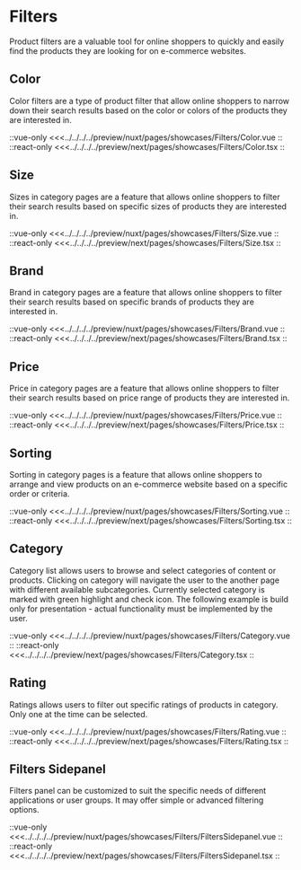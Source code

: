 # Filters

Product filters are a valuable tool for online shoppers to quickly and easily find the products they are looking for on e-commerce websites.

## Color

Color filters are a type of product filter that allow online shoppers to narrow down their search results based on the color or colors of the products they are interested in.

<Showcase showcase-name="Filters/Color" style="min-height:400px">

::vue-only
<<<../../../../preview/nuxt/pages/showcases/Filters/Color.vue
::
::react-only
<<<../../../../preview/next/pages/showcases/Filters/Color.tsx
::

</Showcase>

## Size

Sizes in category pages are a feature that allows online shoppers to filter their search results based on specific sizes of products they are interested in.

<Showcase showcase-name="Filters/Size" style="min-height:300px">

::vue-only
<<<../../../../preview/nuxt/pages/showcases/Filters/Size.vue
::
::react-only
<<<../../../../preview/next/pages/showcases/Filters/Size.tsx
::

</Showcase>

## Brand

Brand in category pages are a feature that allows online shoppers to filter their search results based on specific brands of products they are interested in.

<Showcase showcase-name="Filters/Brand" style="min-height:300px">

::vue-only
<<<../../../../preview/nuxt/pages/showcases/Filters/Brand.vue
::
::react-only
<<<../../../../preview/next/pages/showcases/Filters/Brand.tsx
::

</Showcase>

## Price

Price in category pages are a feature that allows online shoppers to filter their search results based on price range of products they are interested in.

<Showcase showcase-name="Filters/Price" style="min-height:350px">

::vue-only
<<<../../../../preview/nuxt/pages/showcases/Filters/Price.vue
::
::react-only
<<<../../../../preview/next/pages/showcases/Filters/Price.tsx
::

</Showcase>

## Sorting

Sorting in category pages is a feature that allows online shoppers to arrange and view products on an e-commerce website based on a specific order or criteria.

<Showcase showcase-name="Filters/Sorting">

::vue-only
<<<../../../../preview/nuxt/pages/showcases/Filters/Sorting.vue
::
::react-only
<<<../../../../preview/next/pages/showcases/Filters/Sorting.tsx
::

</Showcase>

## Category

Category list allows users to browse and select categories of content or products. Clicking on category will navigate the user to the another page with different available subcategories. Currently selected category is marked with green highlight and check icon. The following example is build only for presentation - actual functionality must be implemented by the user.

<Showcase showcase-name="Filters/Category" style="min-height:400px">

::vue-only
<<<../../../../preview/nuxt/pages/showcases/Filters/Category.vue
::
::react-only
<<<../../../../preview/next/pages/showcases/Filters/Category.tsx
::

</Showcase>

## Rating

Ratings allows users to filter out specific ratings of products in category. Only one at the time can be selected.

<Showcase showcase-name="Filters/Rating" style="min-height:300px">

::vue-only
<<<../../../../preview/nuxt/pages/showcases/Filters/Rating.vue
::
::react-only
<<<../../../../preview/next/pages/showcases/Filters/Rating.tsx
::

</Showcase>

## Filters Sidepanel

Filters panel can be customized to suit the specific needs of different applications or user groups. It may offer simple or advanced filtering options.

<Showcase showcase-name="Filters/FiltersSidepanel" style="min-height:1500px">

::vue-only
<<<../../../../preview/nuxt/pages/showcases/Filters/FiltersSidepanel.vue
::
::react-only
<<<../../../../preview/next/pages/showcases/Filters/FiltersSidepanel.tsx
::

</Showcase>
